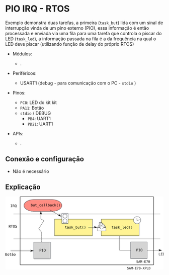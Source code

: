 # PIO IRQ - RTOS

Exemplo demonstra duas tarefas, a primeira (`task_but`) lida com um sinal de interrupção vinda de um pino externo (PIO), essa informação é então processada e enviada via uma fila para uma tarefa que controla 
o piscar do LED (`task_led`), a informação passada na fila é a da frequência na qual o LED deve piscar (utilizando função de delay do próprio RTOS)

- Módulos: 
    - .
    
- Periféricos:
    - USART1 (debug - para comunicação com o PC - `stdio` )
    
- Pinos:
    - `PC8`: LED do kit kit
    - `PA11`: Botão
    - `stdio` / DEBUG
        - `PB4`:  UART1 
        - `PD21`: UART1
 
- APIs:
    - .

## Conexão e configuração

- Não é necessário

## Explicação

![](doc/diagrama.svg)

